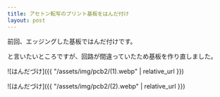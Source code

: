 ```yaml
---
title: アセトン転写のプリント基板をはんだ付け
layout: post
---
```


前回、エッジングした基板ではんだ付けです。

と言いたいところですが、回路が間違っていたため基板を作り直しました。

![はんだづけ]({{ "/assets/img/pcb2/(1).webp" | relative_url }})

![はんだづけ]({{ "/assets/img/pcb2/(2).webp" | relative_url }})
